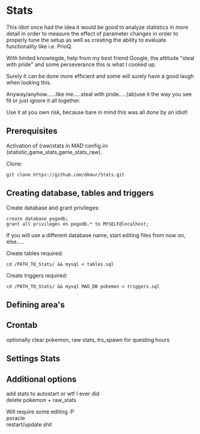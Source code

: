 # Stats

This idiot once had the idea it would be good to analyze statistics in more detail in order to measure the effect of parameter changes in order to properly tune the setup as well as creating the ability to evaluate functionality like i.e. PrioQ.

With limited knowlegde, help from my best friend Google, the attitude "steal with pride" and some perseverance this is what I cooked up.

Surely it can be done more efficient and some will surely have a good laugh when looking this. 

Anyway/anyhow......like me.....steal with pride.....(ab)use it the way you see fit or just ignore it all together.


Use it at you own risk, because bare in mind this was all done by an idiot!



## Prerequisites
Activation of (raw)stats in MAD config.ini (statistic,game_stats,game_stats_raw).

Clone:
```
git clone https://github.com/dkmur/Stats.git
```

## Creating database, tables and triggers

Create database and grant privileges:
```
create database pogodb;
grant all privileges on pogodb.* to MYSELF@localhost;
```

If you will use a different database name, start editing files from now on, else.....  

Create tables required:
```
cd /PATH_TO_Stats/ && mysql < tables.sql
``` 

Create triggers required:
```
cd /PATH_TO_Stats/ && mysql MAD_DB pokemon < triggers.sql
```

## Defining area's

## Crontab
optionally clear pokemon, raw stats, trs_spawn for questing hours

## Settings Stats

## Additional options
add stats to autostart or wtf I ever did  
delete pokemon + raw_stats  

Will require some editing :P  
poracle  
restart/update shit  
